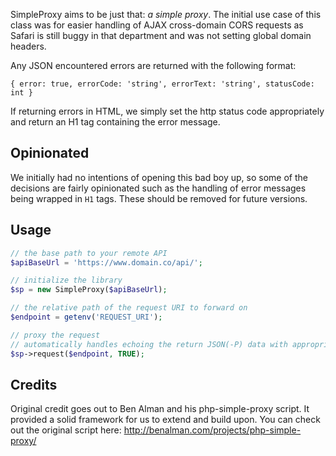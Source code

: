 SimpleProxy aims to be just that: *a simple proxy*. The initial use case of this class was for easier handling of AJAX 
cross-domain CORS requests as Safari is still buggy in that department 
and was not setting global domain headers.

Any JSON encountered errors are returned with the following format:

```
{ error: true, errorCode: 'string', errorText: 'string', statusCode: int }
```

If returning errors in HTML, we simply set the http status code appropriately
and return an H1 tag containing the error message.

## Opinionated

We initially had no intentions of opening this bad boy up, so some of the decisions 
are fairly opinionated such as the handling of error messages being wrapped in
`H1` tags. These should be removed for future versions.

## Usage

```php
// the base path to your remote API
$apiBaseUrl = 'https://www.domain.co/api/';

// initialize the library
$sp = new SimpleProxy($apiBaseUrl);

// the relative path of the request URI to forward on
$endpoint = getenv('REQUEST_URI');

// proxy the request
// automatically handles echoing the return JSON(-P) data with appropriate headers
$sp->request($endpoint, TRUE);
```
 
## Credits

Original credit goes out to Ben Alman and his php-simple-proxy script.
It provided a solid framework for us to extend and build upon. You can
check out the original script here: http://benalman.com/projects/php-simple-proxy/
